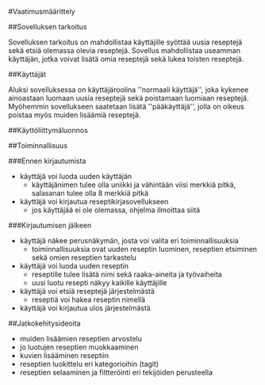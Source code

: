 #Vaatimusmäärittely

##Sovelluksen tarkoitus

Sovelluksen tarkoitus on mahdollistaa käyttäjille syöttää uusia reseptejä sekä etsiä olemassa olevia reseptejä. Sovellus mahdollistaa useamman käyttäjän, jotka voivat lisätä omia reseptejä sekä lukea toisten reseptejä.

##Käyttäjät

Aluksi sovelluksessa on käyttäjäroolina ''normaali käyttäjä'', joka kykenee ainoastaan luomaan uusia reseptejä sekä poistamaan luomiaan reseptejä. Myöhemmin sovellukseen saatetaan lisätä ''pääkäyttäjä'', jolla on oikeus poistaa myös muiden lisäämiä reseptejä.

##Käyttöliittymäluonnos

##Toiminnallisuus

###Ennen kirjautumista

- käyttäjä voi luoda uuden käyttäjän
	- käyttäjänimen tulee olla uniikki ja vähintään viisi merkkiä pitkä, salasanan tulee olla 8 merkkiä pitkä
- käyttäjä voi kirjautua reseptikirjasovellukseen
	- jos käyttäjää ei ole olemassa, ohjelma ilmoittaa siitä

###Kirjautumisen jälkeen

- käyttäjä näkee perusnäkymän, josta voi valita eri toiminnallisuuksia
	- toiminnallisuuksia ovat uuden reseptin luominen, reseptien etsiminen sekä omien reseptien tarkastelu
- käyttäjä voi luoda uuden reseptin
	- reseptille tulee lisätä nimi sekä raaka-aineita ja työvaiheita
	- uusi luotu resepti näkyy kaikille käyttäjille
- käyttäjä voi etsiä reseptejä järjestelmästä
	- reseptiä voi hakea reseptin nimellä
- käyttäjä voi kirjautua ulos järjestelmästä

##Jatkokehitysideoita

- muiden lisäämien reseptien arvostelu
- jo luotujen reseptien muokkaaminen
- kuvien lisääminen reseptiin
- reseptien luokittelu eri kategorioihin (tagit)
- reseptien selaaminen ja filtteröinti eri tekijöiden perusteella
